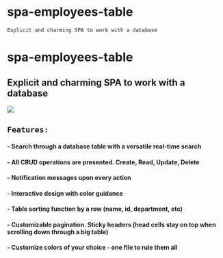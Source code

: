 # spa-employees-table
`Explicit and charming SPA to work with a database`

# spa-employees-table

## Explicit and charming SPA to work with a database

![](https://media.giphy.com/media/1XGplPaDnbFfR7xx9L/giphy.gif)

## `Features:`

#### - Search through a database table with a versatile real-time search

#### - All CRUD operations are presented. Create, Read, Update, Delete

#### - Notification messages upon every action

#### - Interactive design with color guidance

#### - Table sorting function by a row (name, id, department, etc)

#### - Customizable pagination. Sticky headers (head cells stay on top when scrolling down through a big table)

#### - Customize colors of your choice - one file to rule them all


